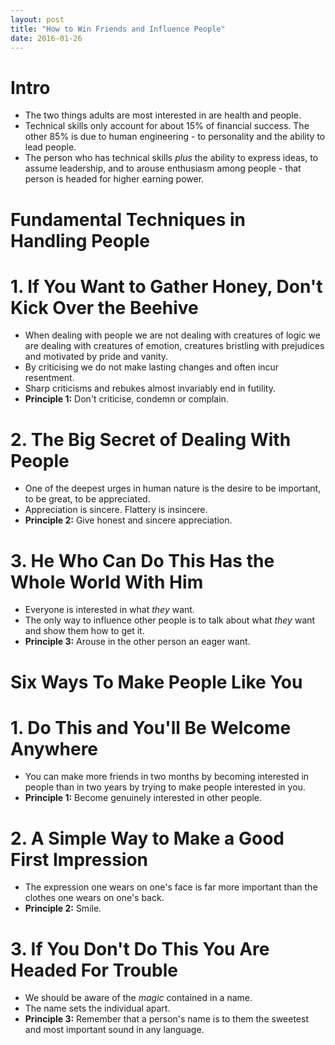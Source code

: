 ```yaml
---
layout: post
title: "How to Win Friends and Influence People"
date: 2016-01-26
---
```


# Intro
* The two things adults are most interested in are health and people.
* Technical skills only account for about 15% of financial success. The other 85% is due to human engineering - to personality and the ability to lead people.
* The person who has technical skills _plus_ the ability to express ideas, to assume leadership, and to arouse enthusiasm among people - that person is headed for higher earning power.

# Fundamental Techniques in Handling People

# 1. If You Want to Gather Honey, Don't Kick Over the Beehive
* When dealing with people we are not dealing with creatures of logic we are dealing with creatures of emotion, creatures bristling with prejudices and motivated by pride and vanity.
* By criticising we do not make lasting changes and often incur resentment.
* Sharp criticisms and rebukes almost invariably end in futility.
* **Principle 1:** Don't criticise, condemn or complain.

# 2. The Big Secret of Dealing With People
* One of the deepest urges in human nature is the desire to be important, to be great, to be appreciated.
* Appreciation is sincere. Flattery is insincere.
* **Principle 2:** Give honest and sincere appreciation.

# 3. He Who Can Do This Has the Whole World With Him
* Everyone is interested in what _they_ want.
* The only way to influence other people is to talk about what _they_ want and show them how to get it.
* **Principle 3:** Arouse in the other person an eager want.

# Six Ways To Make People Like You

# 1. Do This and You'll Be Welcome Anywhere
* You can make more friends in two months by becoming interested in people than in two years by trying to make people interested in you.
* **Principle 1:** Become genuinely interested in other people.

# 2. A Simple Way to Make a Good First Impression
* The expression one wears on one's face is far more important than the clothes one wears on one's back.
* **Principle 2:** Smile.

# 3. If You Don't Do This You Are Headed For Trouble
* We should be aware of the _magic_ contained in a name.
* The name sets the individual apart.
* **Principle 3:** Remember that a person's name is to them the sweetest and most important sound in any language.



